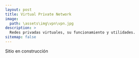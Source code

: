 ```yaml
---
layout: post
title: Virtual Private Network
image: 
  path: \assets\img\vpn\vpn.jpg
description: >
  Redes privadas virtuales, su funcionamiento y utilidades.
sitemap: false
---
```



Sitio en construcción